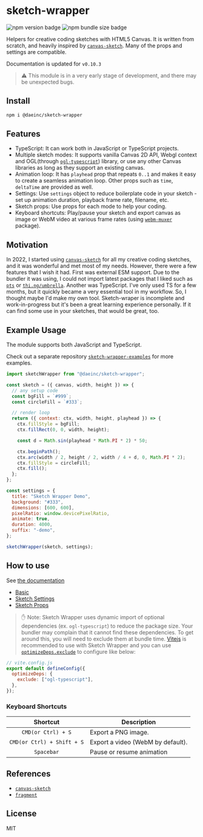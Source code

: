 # sketch-wrapper

![npm version badge](https://img.shields.io/npm/v/@daeinc/sketch-wrapper)
![npm bundle size badge](https://img.shields.io/bundlephobia/min/@daeinc/sketch-wrapper)

Helpers for creative coding sketches with HTML5 Canvas. It is written from scratch, and heavily inspired by [`canvas-sketch`](https://github.com/mattdesl/canvas-sketch/). Many of the props and settings are compatible.

Documentation is updated for `v0.10.3`

> ⚠️ This module is in a very early stage of development, and there may be unexpected bugs.

## Install

```sh
npm i @daeinc/sketch-wrapper
```

## Features

- TypeScript: It can work both in JavaScript or TypeScript projects.
- Multiple sketch modes: It supports vanilla Canvas 2D API, Webgl context and OGL(through [`ogl-typescript`](https://github.com/nshen/ogl-typescript)) library, or use any other Canvas libraries as long as they support an existing canvas.
- Animation loop: It has `playhead` prop that repeats `0..1` and makes it easy to create a seamless animation loop. Other props such as `time`, `deltaTime` are provided as well.
- Settings: Use `settings` object to reduce boilerplate code in your sketch - set up animation duration, playback frame rate, filename, etc.
- Sketch props: Use props for each mode to help your coding.
- Keyboard shortcuts: Play/pause your sketch and export canvas as image or WebM video at various frame rates (using [`webm-muxer`](https://github.com/Vanilagy/webm-muxer/) package).

## Motivation

In 2022, I started using [`canvas-sketch`](https://github.com/mattdesl/canvas-sketch) for all my creative coding sketches, and it was wonderful and met most of my needs. However, there were a few features that I wish it had. First was external ESM support. Due to the bundler it was using, I could not import latest packages that I liked such as [`pts`](https://github.com/williamngan/pts) or [`thi.ng/umbrella`](https://github.com/thi-ng/umbrella). Another was TypeScript. I've only used TS for a few months, but it quickly became a very essential tool in my workflow. So, I thought maybe I'd make my own tool. Sketch-wraper is incomplete and work-in-progress but it's been a great learning experience personally. If it can find some use in your sketches, that would be great, too.

## Example Usage

The module supports both JavaScript and TypeScript.

Check out a separate repository [`sketch-wrapper-examples`](https://github.com/cdaein/sketch-wrapper-examples) for more examples.

```js
import sketchWrapper from "@daeinc/sketch-wrapper";

const sketch = ({ canvas, width, height }) => {
  // any setup code
  const bgFill = `#999`;
  const circleFill = `#333`;

  // render loop
  return ({ context: ctx, width, height, playhead }) => {
    ctx.fillStyle = bgFill;
    ctx.fillRect(0, 0, width, height);

    const d = Math.sin(playhead * Math.PI * 2) * 50;

    ctx.beginPath();
    ctx.arc(width / 2, height / 2, width / 4 + d, 0, Math.PI * 2);
    ctx.fillStyle = circleFill;
    ctx.fill();
  };
};

const settings = {
  title: "Sketch Wrapper Demo",
  background: "#333",
  dimensions: [600, 600],
  pixelRatio: window.devicePixelRatio,
  animate: true,
  duration: 4000,
  suffix: "-demo",
};

sketchWrapper(sketch, settings);
```

## How to use

See [the documentation](./docs/index.md)

- [Basic](./docs/basic.md)
- [Sketch Settings](./docs/settings.md)
- [Sketch Props](./docs/props.md)

> ✋ Note: Sketch Wrapper uses dynamic import of optional dependencies (ex. `ogl-typescript`) to reduce the package size. Your bundler may complain that it cannot find these dependencies. To get around this, you will need to exclude them at bundle time. [Vitejs](https://vitejs.dev/) is recommended to use with Sketch Wrapper and you can use [`optimizeDeps.exclude`](https://vitejs.dev/guide/dep-pre-bundling.html) to configure like below:

```js
// vite.config.js
export default defineConfig({
  optimizeDeps: {
    exclude: ["ogl-typescript"],
  },
});
```

### Keyboard Shortcuts

|          Shortcut          | Description                       |
| :------------------------: | --------------------------------- |
|     `CMD(or Ctrl) + S`     | Export a PNG image.               |
| `CMD(or Ctrl) + Shift + S` | Export a video (WebM by default). |
|         `Spacebar`         | Pause or resume animation         |

## References

- [`canvas-sketch`](https://github.com/mattdesl/canvas-sketch/)
- [`fragment`](https://github.com/raphaelameaume/fragment)

## License

MIT
